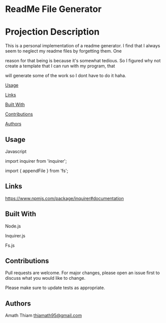 # ReadMe File Generator 

# Projection Description 

This is a personal implementation of a readme generator. I find that I always seem to neglect my readme files by forgetting them. One

reason for that being is because it's somewhat tedious. So I figured why not create a template that I can run with my program, that

will generate some of the work so I dont have to do it haha.


[Usage](#usage)

[Links](#links)


[Built With](#built-with)

[Contributions](#contribtutions)

[Authors](#authors)


## Usage

Javascript
 
import inquirer from 'inquirer';


import { appendFile } from 'fs';



## Links 
https://www.npmjs.com/package/inquirer#documentation
## Built With 

Node.js

Inquirer.js

Fs.js

## Contributions

Pull requests are welcome. For major changes, please open an issue first to discuss what you would like to change.

Please make sure to update tests as appropriate.

## Authors 
Amath Thiam 
thiamath95@gmail.com
